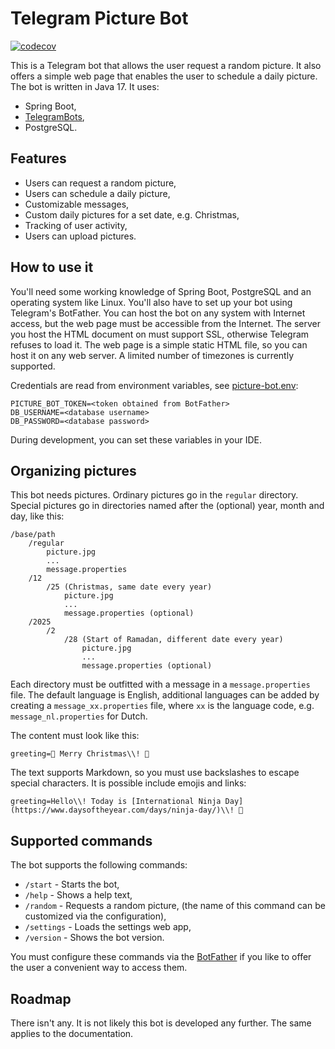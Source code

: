 # Telegram Picture Bot

[![codecov](https://codecov.io/gh/flrrth/telegram-picture-bot/graph/badge.svg?token=EU0EZ3OGN8)](https://codecov.io/gh/flrrth/telegram-picture-bot)

This is a Telegram bot that allows the user request a random picture. It also offers a simple web page that enables the 
user to schedule a daily picture. The bot is written in Java 17. It uses:

- Spring Boot,
- [TelegramBots](https://github.com/rubenlagus/TelegramBots),
- PostgreSQL.

## Features

- Users can request a random picture,
- Users can schedule a daily picture,
- Customizable messages,
- Custom daily pictures for a set date, e.g. Christmas,
- Tracking of user activity,
- Users can upload pictures.

## How to use it

You'll need some working knowledge of Spring Boot, PostgreSQL and an operating system like Linux. You'll also have to 
set up your bot using Telegram's BotFather. You can host the bot on any system with Internet access, but the web page 
must be accessible from the Internet. The server you host the HTML document on must support SSL, otherwise Telegram
refuses to load it. The web page is a simple static HTML file, so you can host it on any web server. A limited number of
timezones is currently supported.

Credentials are read from environment variables, see [picture-bot.env](./systemd/picture-bot.env):
```properties
PICTURE_BOT_TOKEN=<token obtained from BotFather>
DB_USERNAME=<database username>
DB_PASSWORD=<database password>
```
During development, you can set these variables in your IDE.
## Organizing pictures
This bot needs pictures. Ordinary pictures go in the `regular` directory. Special pictures go in directories named after
the (optional) year, month and day, like this:
```
/base/path
    /regular
        picture.jpg
        ...
        message.properties
    /12
        /25 (Christmas, same date every year)
            picture.jpg
            ...
            message.properties (optional)
    /2025
        /2
            /28 (Start of Ramadan, different date every year)
                picture.jpg
                ...
                message.properties (optional)
```
Each directory must be outfitted with a message in a `message.properties` file. The default language is English, 
additional languages can be added by creating a `message_xx.properties` file, where `xx` is the language code, e.g. 
`message_nl.properties` for Dutch.

The content must look like this:
```properties
greeting=🎄 Merry Christmas\\! 🎄
```
The text supports Markdown, so you must use backslashes to escape special characters. It is possible include emojis and 
links:
```properties
greeting=Hello\\! Today is [International Ninja Day](https://www.daysoftheyear.com/days/ninja-day/)\\! 🥷
```

## Supported commands

The bot supports the following commands:

- `/start` - Starts the bot,
- `/help` - Shows a help text,
- `/random` - Requests a random picture, (the name of this command can be customized via the configuration),
- `/settings` - Loads the settings web app,
- `/version` - Shows the bot version.

You must configure these commands via the [BotFather](https://telegram.me/BotFather) if you like to offer the user a 
convenient way to access them.

## Roadmap

There isn't any. It is not likely this bot is developed any further. The same applies to the documentation.

